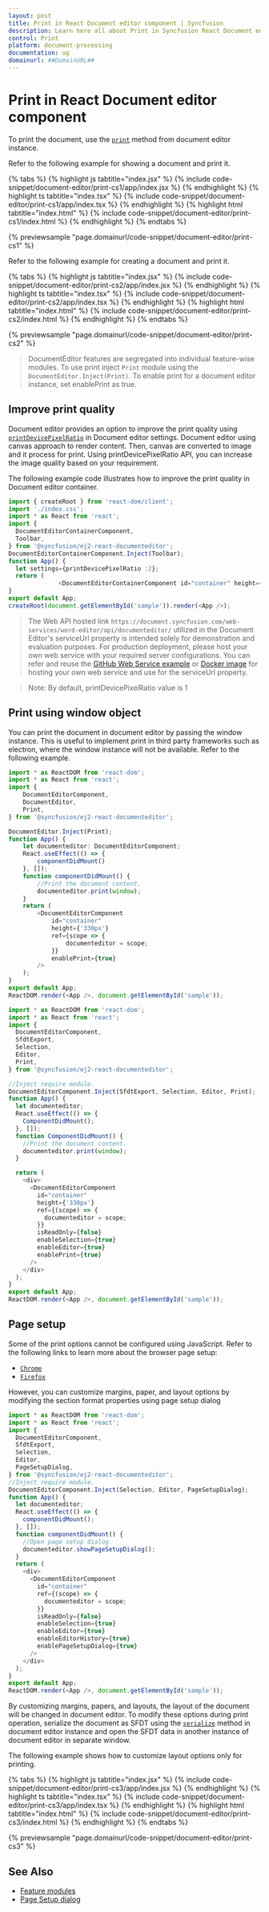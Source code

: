 ```yaml
---
layout: post
title: Print in React Document editor component | Syncfusion
description: Learn here all about Print in Syncfusion React Document editor component of Syncfusion Essential JS 2 and more.
control: Print 
platform: document-processing
documentation: ug
domainurl: ##DomainURL##
---
```


# Print in React Document editor component

To print the document, use the [`print`](https://ej2.syncfusion.com/react/documentation/api/document-editor#print) method from document editor instance.

Refer to the following example for showing a document and print it.

{% tabs %}
{% highlight js tabtitle="index.jsx" %}
{% include code-snippet/document-editor/print-cs1/app/index.jsx %}
{% endhighlight %}
{% highlight ts tabtitle="index.tsx" %}
{% include code-snippet/document-editor/print-cs1/app/index.tsx %}
{% endhighlight %}
{% highlight html tabtitle="index.html" %}
{% include code-snippet/document-editor/print-cs1/index.html %}
{% endhighlight %}
{% endtabs %}
        
{% previewsample "page.domainurl/code-snippet/document-editor/print-cs1" %}

Refer to the following example for creating a document and print it.

{% tabs %}
{% highlight js tabtitle="index.jsx" %}
{% include code-snippet/document-editor/print-cs2/app/index.jsx %}
{% endhighlight %}
{% highlight ts tabtitle="index.tsx" %}
{% include code-snippet/document-editor/print-cs2/app/index.tsx %}
{% endhighlight %}
{% highlight html tabtitle="index.html" %}
{% include code-snippet/document-editor/print-cs2/index.html %}
{% endhighlight %}
{% endtabs %}
        
{% previewsample "page.domainurl/code-snippet/document-editor/print-cs2" %}

> DocumentEditor features are segregated into individual feature-wise modules. To use print inject `Print` module using the `DocumentEditor.Inject(Print)`.
> To enable print for a document editor instance, set enablePrint as true.

## Improve print quality

Document editor provides an option to improve the print quality using [`printDevicePixelRatio`](https://ej2.syncfusion.com/react/documentation/api/document-editor/documentEditorSettingsModel/#printdevicepixelratio) in Document editor settings. Document editor using canvas approach to render content. Then, canvas are converted to image and it process for print. Using printDevicePixelRatio API, you can increase the image quality based on your requirement.

The following example code illustrates how to improve the print quality in Document editor container.

```ts
import { createRoot } from 'react-dom/client';
import './index.css';
import * as React from 'react';
import {
  DocumentEditorContainerComponent,
  Toolbar,
} from '@syncfusion/ej2-react-documenteditor';
DocumentEditorContainerComponent.Inject(Toolbar);
function App() {
  let settings={printDevicePixelRatio :2};
  return (
              <DocumentEditorContainerComponent id="container" height={'590px'} serviceUrl="https://document.syncfusion.com/web-services/word-editor/api/documenteditor/" enableToolbar={true} documentEditorSettings= {settings}/>);
}
export default App;
createRoot(document.getElementById('sample')).render(<App />);


```

> The Web API hosted link `https://document.syncfusion.com/web-services/word-editor/api/documenteditor/` utilized in the Document Editor's serviceUrl property is intended solely for demonstration and evaluation purposes. For production deployment, please host your own web service with your required server configurations. You can refer and reuse the [GitHub Web Service example](https://github.com/SyncfusionExamples/EJ2-DocumentEditor-WebServices) or [Docker image](https://hub.docker.com/r/syncfusion/word-processor-server) for hosting your own web service and use for the serviceUrl property.

>Note: By default, printDevicePixelRatio value is 1

## Print using window object

You can print the document in document editor by passing the window instance. This is useful to implement print in third party frameworks such as electron, where the window instance will not be available. Refer to the following example.



```ts
import * as ReactDOM from 'react-dom';
import * as React from 'react';
import {
    DocumentEditorComponent,
    DocumentEditor,
    Print,
} from '@syncfusion/ej2-react-documenteditor';

DocumentEditor.Inject(Print);
function App() {
    let documenteditor: DocumentEditorComponent;
    React.useEffect(() => {
        componentDidMount()
    }, []);
    function componentDidMount() {
        //Print the document content.
        documenteditor.print(window);
    }
    return (
        <DocumentEditorComponent
            id="container"
            height={'330px'}
            ref={scope => {
                documenteditor = scope;
            }}
            enablePrint={true}
        />
    );
}
export default App;
ReactDOM.render(<App />, document.getElementById('sample'));

```

```ts
import * as ReactDOM from 'react-dom';
import * as React from 'react';
import {
  DocumentEditorComponent,
  SfdtExport,
  Selection,
  Editor,
  Print,
} from '@syncfusion/ej2-react-documenteditor';

//Inject require module.
DocumentEditorComponent.Inject(SfdtExport, Selection, Editor, Print);
function App() {
  let documenteditor;
  React.useEffect(() => {
    ComponentDidMount();
  }, []);
  function ComponentDidMount() {
    //Print the document content.
    documenteditor.print(window);
  }

  return (
    <div>
      <DocumentEditorComponent
        id="container"
        height={'330px'}
        ref={(scope) => {
          documenteditor = scope;
        }}
        isReadOnly={false}
        enableSelection={true}
        enableEditor={true}
        enablePrint={true}
      />
    </div>
  );
}
export default App;
ReactDOM.render(<App />, document.getElementById('sample'));

```

## Page setup

Some of the print options cannot be configured using JavaScript. Refer to the following links to learn more about the browser page setup:

* [`Chrome`](https://support.google.com/chrome/answer/1069693?hl=en&visit_id=1-636335333734668335-3165046395&rd=1/)
* [`Firefox`](https://support.mozilla.org/en-US/kb/how-print-web-pages-firefox/)

However, you can customize margins, paper, and layout options by modifying the section format properties using page setup dialog



```ts
import * as ReactDOM from 'react-dom';
import * as React from 'react';
import {
  DocumentEditorComponent,
  SfdtExport,
  Selection,
  Editor,
  PageSetupDialog,
} from '@syncfusion/ej2-react-documenteditor';
//Inject require module.
DocumentEditorComponent.Inject(Selection, Editor, PageSetupDialog);
function App() {
  let documenteditor;
  React.useEffect(() => {
    componentDidMount();
  }, []);
  function componentDidMount() {
    //Open page setup dialog.
    documenteditor.showPageSetupDialog();
  }
  return (
    <div>
      <DocumentEditorComponent
        id="container"
        ref={(scope) => {
          documenteditor = scope;
        }}
        isReadOnly={false}
        enableSelection={true}
        enableEditor={true}
        enableEditorHistory={true}
        enablePageSetupDialog={true}
      />
    </div>
  );
}
export default App;
ReactDOM.render(<App />, document.getElementById('sample'));


```

By customizing margins, papers, and layouts, the layout of the document will be changed in document editor. To modify these options during print operation, serialize the document as SFDT using the  [`serialize`](https://ej2.syncfusion.com/react/documentation/api/document-editor#serialize) method in document editor instance and open the SFDT data in another instance of document editor in separate window.

The following example shows how to customize layout options only for printing.

{% tabs %}
{% highlight js tabtitle="index.jsx" %}
{% include code-snippet/document-editor/print-cs3/app/index.jsx %}
{% endhighlight %}
{% highlight ts tabtitle="index.tsx" %}
{% include code-snippet/document-editor/print-cs3/app/index.tsx %}
{% endhighlight %}
{% highlight html tabtitle="index.html" %}
{% include code-snippet/document-editor/print-cs3/index.html %}
{% endhighlight %}
{% endtabs %}
        
{% previewsample "page.domainurl/code-snippet/document-editor/print-cs3" %}

## See Also

* [Feature modules](../document-editor/feature-module)
* [Page Setup dialog](../document-editor/dialog#page-setup-dialog)
